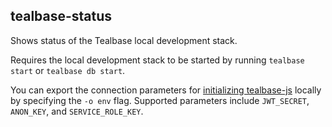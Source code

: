 ## tealbase-status

Shows status of the Tealbase local development stack.

Requires the local development stack to be started by running `tealbase start` or `tealbase db start`.

You can export the connection parameters for [initializing tealbase-js](https://tealbase.com/docs/reference/javascript/initializing) locally by specifying the `-o env` flag. Supported parameters include `JWT_SECRET`, `ANON_KEY`, and `SERVICE_ROLE_KEY`.
